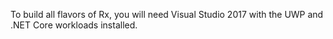 To build all flavors of Rx, you will need Visual Studio 2017 with the UWP and .NET Core workloads installed.
